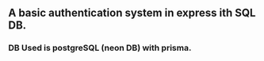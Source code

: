 ## A basic authentication system in express ith SQL DB.

### DB Used is postgreSQL (neon DB) with prisma.
